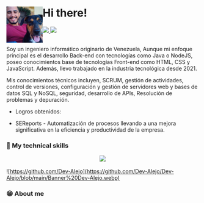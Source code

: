 # Hi there! <img src="https://media.giphy.com/media/hvRJCLFzcasrR4ia7z/giphy.gif" width="35" alt=""> <img align="left" heigth="95" width="95" src="https://github.com/Dev-Alejo/Dev-Alejo/blob/main/Mailo.webp" />

<div>
  <a id="linkedin" href="https://www.linkedin.com/in/alejandro-diaz-444746252/" target="_blank" rel="noopener noreferrer">
    <img src="https://img.shields.io/badge/LinkedIn-0077B5?style=for-the-badge&logo=linkedin&logoColor=white"/>
  </a>
  <a id="Upwork" href="https://www.upwork.com/freelancers/~01e4b6d2ea837099b7" target="_blank" rel="noopener noreferrer">
    <img src="https://img.shields.io/badge/UpWork-6FDA44?style=for-the-badge&logo=Upwork&logoColor=white"/>
  </a>
</div>

</br>

<div>
  <p>
    Soy un ingeniero informático originario de Venezuela, Aunque mi enfoque principal es el desarrollo Back-end con tecnologías como Java o NodeJS, poseo conocimientos base de tecnologías Front-end como HTML, CSS y JavaScript. Además, llevo trabajado en la industria tecnológica desde 2021.

Mis conocimientos técnicos incluyen, SCRUM, gestión de actividades, control de versiones, configuración y gestión de servidores web y bases de datos SQL y NoSQL, seguridad, desarrollo de APIs, Resolución de problemas y depuración.

 - Logros obtenidos:
 + SEReports - Automatización de procesos llevando a una mejora significativa en la eficiencia y productividad de la empresa.
  </p>
</div>

### 💼 My technical skills

<p align="center">
  <a href="https://skillicons.dev">
    <img src="https://skillicons.dev/icons?i=vscode,idea,postman,bash,git,github,html,css,bootstrap,js,nodejs,express,java,spring,maven,gradle,hibernate,mysql,postgres,mongodb&theme=dark" />
  </a>
</p>

![https://github.com/Dev-Alejo](https://github.com/Dev-Alejo/Dev-Alejo/blob/main/Banner%20Dev-Alejo.webp)

### 😁 About me
